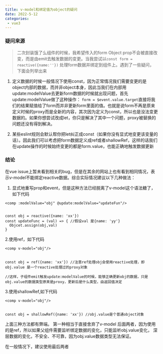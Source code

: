 ```yaml
---
title: v-model和绑定值为object的疑问
date: 2022-5-12
categories:
 - vue3
---
```


### 疑问来源
>二次封装饿了么组件的时候，我希望传入的form Object prop不会被直接改变，而是由emit去触发数据的变更。当我尝试以`const form = reactive({name:''})` 处理form数据并绑定到组件上。遇到了一些疑问，下面会列举出来

1. 定义数据的时候一般情况下使用const，因为正常情况我们需要变更的是object内部的数据，而并非object本身，因此当我们在内部用update:modelValue去更新form数据的时候就出现问题，首先update:modelValue做了这种操作： `form = $event.value.target`直接将我们的结果赋值给了form而并非更新form里面的值。也就是说form不再是原来定义时候的proxy而是全新的内容，其次因为定义为const，所以也是没法变更数据的。如果你想尝试改成let，你只是解决了其中一个问题，proxy被替换的问题还没有得到解决。

2. 某些eslint规则会默认帮你把let纠正成const（如果你没有显式地变更该变量的话）。因此我们可以考虑把form数据定义成ref或者shallowRef，这样的话我们在update操作的时候始终变更的都是form.value，也能正确地触发数据更新

### 结论
在vue issue上暂未看到相关的bug，但是在其余的网站上也有看到相同情况，表示v-model不能绑定reactive数据。综合实际情况建议以下几种做法：

1. 显式地重写prop和event，但是这种方法已经脱离了v-model这个语法糖了，如下代码
```
<comp :modelValue="obj" @update:modelValue="updateFun"/>


const obj = reactive({name: 'xx'})
const updateFunc = (val) => { //假设val 是{name: 'yy'}
  Objcet.assign(obj,val)
}

```

2.使用ref，如下代码

```
<comp v-model="obj"/>


const obj = ref({name: 'xx'}) //注意ref处理obj会使用reactive处理，即 obj.value 是一个reactive处理过的proxy对象

//这样，子组件emit触发update:modelValue的时候，能够正确更新obj的数据，只是obj.value的数据类型原来是proxy，更新后是什么类型，由返回值决定
```


3.使用shallowRef,如下代码
```
<comp v-model="obj"/>


const obj = shallowRef({name: 'xx'}) //obj.value是个普通object对象

```

上面三种方法都有弊端。
第一种相当于直接舍弃了v-model
后面两者，因为使用的是ref，所以如果父组件需要监听绑定数据的变化，只能监听obj.value变化， 深层数据的变化，不安全、不可靠，因为obj.value数据类型无法保证。

在一般情况下，建议使用最后两者